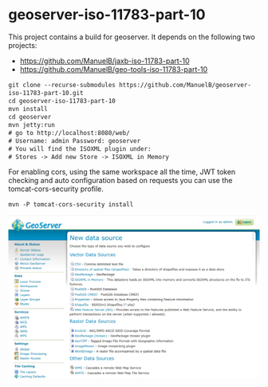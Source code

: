 # geoserver-iso-11783-part-10

This project contains a build for geoserver. It depends on the following two projects:

 * https://github.com/ManuelB/jaxb-iso-11783-part-10
 * https://github.com/ManuelB/geo-tools-iso-11783-part-10

```
git clone --recurse-submodules https://github.com/ManuelB/geoserver-iso-11783-part-10.git
cd geoserver-iso-11783-part-10
mvn install
cd geoserver 
mvn jetty:run
# go to http://localhost:8080/web/
# Username: admin Password: geoserver
# You will find the ISOXML plugin under:
# Stores -> Add new Store -> ISOXML in Memory
```

For enabling cors, using the same workspace all the time, JWT token checking and auto configuration based on requests you can use the tomcat-cors-security profile.

```
mvn -P tomcat-cors-security install
```

![](img/new-data-store.png)
